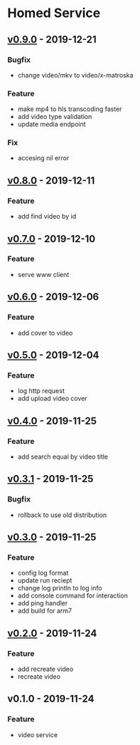 # Homed Service

<a name="unreleased"></a>


<a name="v0.9.0"></a>
## [v0.9.0] - 2019-12-21
### Bugfix
- change video/mkv to video/x-matroska

### Feature
- make mp4 to hls transcoding faster
- add video type validation
- update media endpoint

### Fix
- accesing nil error


<a name="v0.8.0"></a>
## [v0.8.0] - 2019-12-11
### Feature
- add find video by id


<a name="v0.7.0"></a>
## [v0.7.0] - 2019-12-10
### Feature
- serve www client


<a name="v0.6.0"></a>
## [v0.6.0] - 2019-12-06
### Feature
- add cover to video


<a name="v0.5.0"></a>
## [v0.5.0] - 2019-12-04
### Feature
- log http request
- add upload video cover


<a name="v0.4.0"></a>
## [v0.4.0] - 2019-11-25
### Feature
- add search equal by video title


<a name="v0.3.1"></a>
## [v0.3.1] - 2019-11-25
### Bugfix
- rollback to use old distribution


<a name="v0.3.0"></a>
## [v0.3.0] - 2019-11-25
### Feature
- config log format
- update run reciept
- change log println to log info
- add console command for interaction
- add ping handler
- add build for arm7


<a name="v0.2.0"></a>
## [v0.2.0] - 2019-11-24
### Feature
- add recreate video
- recreate video


<a name="v0.1.0"></a>
## v0.1.0 - 2019-11-24
### Feature
- video service


[Unreleased]: https://gitlab.com/homed/homde-service/compare/v0.9.0...HEAD
[v0.9.0]: https://gitlab.com/homed/homde-service/compare/v0.8.0...v0.9.0
[v0.8.0]: https://gitlab.com/homed/homde-service/compare/v0.7.0...v0.8.0
[v0.7.0]: https://gitlab.com/homed/homde-service/compare/v0.6.0...v0.7.0
[v0.6.0]: https://gitlab.com/homed/homde-service/compare/v0.5.0...v0.6.0
[v0.5.0]: https://gitlab.com/homed/homde-service/compare/v0.4.0...v0.5.0
[v0.4.0]: https://gitlab.com/homed/homde-service/compare/v0.3.1...v0.4.0
[v0.3.1]: https://gitlab.com/homed/homde-service/compare/v0.3.0...v0.3.1
[v0.3.0]: https://gitlab.com/homed/homde-service/compare/v0.2.0...v0.3.0
[v0.2.0]: https://gitlab.com/homed/homde-service/compare/v0.1.0...v0.2.0

